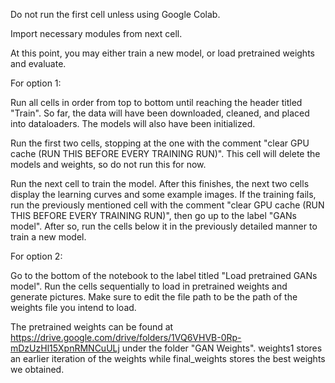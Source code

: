 Do not run the first cell unless using Google Colab.

Import necessary modules from next cell.

At this point, you may either train a new model, or load pretrained weights and evaluate.
  
  For option 1:
  
  Run all cells in order from top to bottom until reaching the header titled "Train".
  So far, the data will have been downloaded, cleaned, and placed into dataloaders. The models will also have been initialized.

  Run the first two cells, stopping at the one with the comment "clear GPU cache (RUN THIS BEFORE EVERY TRAINING RUN)".
  This cell will delete the models and weights, so do not run this for now.

  Run the next cell to train the model. After this finishes, the next two cells display the learning curves and some example images.
  If the training fails, run the previously mentioned cell with the comment "clear GPU cache (RUN THIS BEFORE EVERY TRAINING RUN)",
  then go up to the label "GANs model". After so, run the cells below it in the previously detailed manner to train a new model.

  For option 2:

  Go to the bottom of the notebook to the label titled "Load pretrained GANs model".
  Run the cells sequentially to load in pretrained weights and generate pictures. Make sure to edit the file path to be the path of the weights file you intend to load.

  The pretrained weights can be found at https://drive.google.com/drive/folders/1VQ6VHVB-0Rp-mDzUzHl15XpnRMNCuULj under the folder "GAN Weights".
  weights1 stores an earlier iteration of the weights while final_weights stores the best weights we obtained.

  
